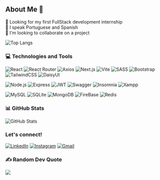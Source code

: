 ## About Me 👋

🔭 Looking for my first FullStack development internship<br>💬 I speak Portuguese and Spanish<br>👯 I'm looking to collaborate on a project

![Top Langs](https://github-readme-stats.vercel.app/api/top-langs/?username=devHyrum&theme=dark&hide_border=false&include_all_commits=false&count_private=false&layout=compact)

### 💻 Technologies and Tools
![React](https://img.shields.io/badge/React-20232A?style=for-the-badge&logo=react&logoColor=61DAFB)
![React Router](https://img.shields.io/badge/React_Router-CA4245?style=for-the-badge&logo=react-router&logoColor=white)
![Axios](https://img.shields.io/badge/Axios-5A29E4.svg?style=for-the-badge&logo=Axios&logoColor=white)
![Next.js](https://img.shields.io/badge/next%20js-000000?style=for-the-badge&logo=nextdotjs&logoColor=white)
![Vite](https://img.shields.io/badge/Vite-1E262E?style=for-the-badge&logo=vite&logoColor=FFD62E)
![SASS](https://img.shields.io/badge/SASS-hotpink.svg?style=for-the-badge&logo=SASS&logoColor=white)
![Bootstrap](https://img.shields.io/badge/bootstrap-%238511FA.svg?style=for-the-badge&logo=bootstrap&logoColor=white)
![TailwindCSS](https://img.shields.io/badge/Tailwind_CSS-38B2AC?style=for-the-badge&logo=tailwind-css&logoColor=white)
![DaisyUI](https://img.shields.io/badge/DaisyUI-5A0EF8.svg?style=for-the-badge&logo=DaisyUI&logoColor=white)

![Node.js](https://img.shields.io/badge/Node.js-43853D?style=for-the-badge&logo=node.js&logoColor=white)
![Express](https://img.shields.io/badge/express.js-%23404d59.svg?style=for-the-badge&logo=express&logoColor=%2361DAFB)
![JWT](https://img.shields.io/badge/JWT-000000?style=for-the-badge&logo=JSON%20web%20tokens&logoColor=white)
![Swagger](https://img.shields.io/badge/Swagger-85EA2D?style=for-the-badge&logo=Swagger&logoColor=white)
![Insomnia](https://img.shields.io/badge/Insomnia-black?style=for-the-badge&logo=insomnia&logoColor=5849BE)
![Xampp](https://img.shields.io/badge/Xampp-F37623?style=for-the-badge&logo=xampp&logoColor=white)

![MySQL](https://img.shields.io/badge/MySQL-005C84?style=for-the-badge&logo=mysql&logoColor=white) 
![SQLite](https://img.shields.io/badge/sqlite-%2307405e.svg?style=for-the-badge&logo=sqlite&logoColor=white)
![MongoDB](https://img.shields.io/badge/MongoDB-%234ea94b.svg?style=for-the-badge&logo=mongodb&logoColor=white)
![FireBase](https://img.shields.io/badge/firebase-ffca28?style=for-the-badge&logo=firebase&logoColor=black)
![Redis](https://img.shields.io/badge/redis-%23DD0031.svg?style=for-the-badge&logo=redis&logoColor=white)

### 📊 GitHub Stats
![GitHub Stats](https://github-readme-streak-stats.herokuapp.com/?user=devHyrum&theme=dark&hide_border=false)

### Let's connect!
[![LinkedIn](https://img.shields.io/badge/LinkedIn-0077B5?style=for-the-badge&logo=linkedin&logoColor=white)](https://www.linkedin.com/in/hyrum-spencer-olivera-fernandez/)
[![Instagram](https://img.shields.io/badge/Instagram-E4405F?style=for-the-badge&logo=instagram&logoColor=white)](https://www.instagram.com/_hyrumolivera_/)
[![Gmail](https://img.shields.io/badge/Gmail-D14836?style=for-the-badge&logo=gmail&logoColor=white)](mailto:holivera0730@gmail.com)

### ✍️ Random Dev Quote
![](https://quotes-github-readme.vercel.app/api?type=horizontal&theme=light)
